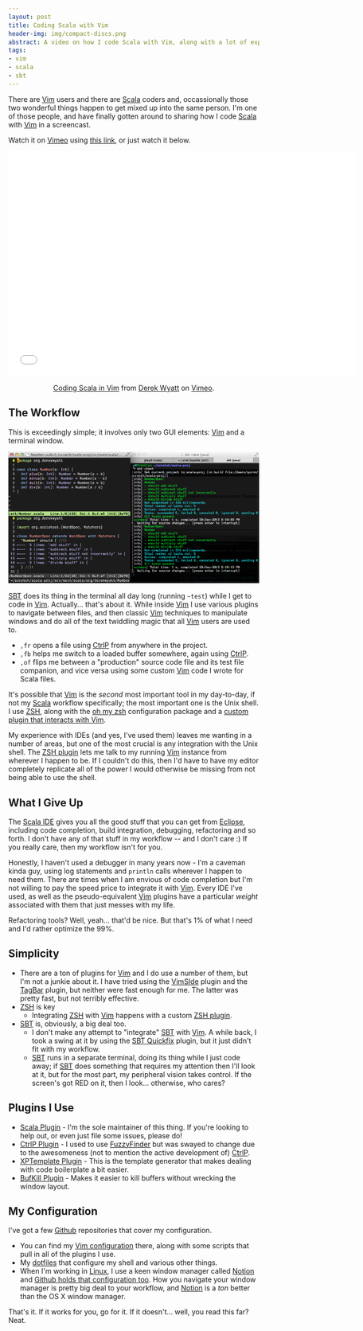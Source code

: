 ```yaml
---
layout: post
title: Coding Scala with Vim
header-img: img/compact-discs.png
abstract: A video on how I code Scala with Vim, along with a lot of explanation as to how it gets done.
tags:
- vim
- scala
- sbt
---
```

There are [Vim][1] users and there are [Scala][2] coders and, occassionally those two wonderful things happen to get mixed up into the same person.  I'm one of those people, and have finally gotten around to sharing how I code [Scala][2] with [Vim][1] in a screencast.

Watch it on [Vimeo][23] using [this link](https://vimeo.com/83065681), or just watch it below.

<center><iframe src="//player.vimeo.com/video/83065681" width="700" height="450" frameborder="0" webkitallowfullscreen mozallowfullscreen allowfullscreen></iframe> <p><a href="http://vimeo.com/83065681">Coding Scala in Vim</a> from <a href="http://vimeo.com/user1690209">Derek Wyatt</a> on <a href="https://vimeo.com">Vimeo</a>.</p></center>

The Workflow
------------

This is exceedingly simple; it involves only two GUI elements: [Vim][1] and a terminal window.

<a href="/images/vim-and-terminal.png" target="_blank">
<img src="/images/vim-and-terminal.png" alt="MacVim and iTerm side-by-side" width="780" class=unadorned />
</a>

[SBT][10] does its thing in the terminal all day long (running `~test`) while I get to code in [Vim][1].  Actually... that's about it.  While inside [Vim][1] I use various plugins to navigate between files, and then classic [Vim][1] techniques to manipulate windows and do all of the text twiddling magic that all [Vim][1] users are used to.

- `,fr` opens a file using [CtrlP][4] from anywhere in the project.
- `,fb` helps me switch to a loaded buffer somewhere, again using [CtrlP][4].
- `,of` flips me between a "production" source code file and its test file companion, and vice versa using some custom [Vim][1] code I wrote for Scala files.

It's possible that [Vim][1] is the _second_ most important tool in my day-to-day, if not my [Scala][2] workflow specifically; the most important one is the Unix shell.  I use [ZSH][12], along with the [oh my zsh][16] configuration package and a [custom plugin that interacts with Vim][13].

My experience with IDEs (and yes, I've used them) leaves me wanting in a number of areas, but one of the most crucial is any integration with the Unix shell.  The [ZSH plugin][13] lets me talk to my running [Vim][1] instance from wherever I happen to be.  If I couldn't do this, then I'd have to have my editor completely replicate all of the power I would otherwise be missing from not being able to use the shell.

What I Give Up
--------------

The [Scala IDE][14] gives you all the good stuff that you can get from [Eclipse][15], including code completion, build integration, debugging, refactoring and so forth.  I don't have any of that stuff in my workflow -- and I don't care :)  If you really care, then my workflow isn't for you.

Honestly, I haven't used a debugger in many years now - I'm a caveman kinda guy, using log statements and `println` calls wherever I happen to need them.  There are times when I am envious of code completion but I'm not willing to pay the speed price to integrate it with [Vim][1].  Every IDE I've used, as well as the pseudo-equivalent [Vim][1] plugins have a particular _weight_ associated with them that just messes with my life.

Refactoring tools? Well, yeah... that'd be nice.  But that's 1% of what I need and I'd rather optimize the 99%.

Simplicity
----------

- There are a ton of plugins for [Vim][1] and I do use a number of them, but I'm not a junkie about it.  I have tried using the [VimSIde][8] plugin and the [TagBar][9] plugin, but neither were fast enough for me.  The latter was pretty fast, but not terribly effective.
- [ZSH][12] is key
  - Integrating [ZSH][12] with [Vim][1] happens with a custom [ZSH plugin][13].
- [SBT][10] is, obviously, a big deal too.
  - I don't make any attempt to "integrate" [SBT][10] with [Vim][1].  A while back, I took a swing at it by using the [SBT Quickfix][11] plugin, but it just didn't fit with my workflow.
  - [SBT][10] runs in a separate terminal, doing its thing while I just code away; if [SBT][10] does something that requires my attention then I'll look at it, but for the most part, my peripheral vision takes control.  If the screen's got RED on it, then I look... otherwise, who cares?

Plugins I Use
-------------

- [Scala Plugin][3] - I'm the sole maintainer of this thing.  If you're looking to help out, or even just file some issues, please do!
- [CtrlP Plugin][4] - I used to use [FuzzyFinder][5] but was swayed to change due to the awesomeness (not to mention the active development of) [CtrlP][4].
- [XPTemplate Plugin][6] - This is the template generator that makes dealing with code boilerplate a bit easier.
- [BufKill Plugin][7] - Makes it easier to kill buffers without wrecking the window layout.

My Configuration
----------------

I've got a few [Github][17] repositories that cover my configuration.

- You can find my [Vim configuration][18] there, along with some scripts that pull in all of the plugins I use.
- My [dotfiles][19] that configure my shell and various other things.
- When I'm working in [Linux][20], I use a keen window manager called [Notion][21] and [Github holds that configuration too][22].  How you navigate your window manager is pretty big deal to your workflow, and [Notion][21] is a _ton_ better than the OS X window manager.

That's it.  If it works for you, go for it.  If it doesn't... well, you read this far?  Neat.

  [1]: http://www.vim.org/ "Vim"
  [2]: http://scala-lang.org/ "Scala"
  [3]: https:/github.com/derekwyatt/vim-scala/ "Scala Plugin"
  [4]: http://kien.github.io/ctrlp.vim/ "CtrlP Plugin"
  [5]: http://www.vim.org/scripts/script.php?script_id=1984 "FuzzyFinder Plugin"
  [6]: https://github.com/drmingdrmer/xptemplate "XPTemplate Plugin"
  [7]: https://github.com/vim-scripts/bufkill.vim "BufKill Plugin"
  [8]: https://github.com/megaannum/vimside "VimSIde Plugin"
  [9]: http://www.vim.org/scripts/script.php?script_id=3465 "Tagbar Plugin"
  [10]: http://www.scala-sbt.org/ "SBT"
  [11]: https://github.com/dscleaver/sbt-quickfix "SBT Quickfix"
  [12]: http://www.zsh.org/ "ZSH"
  [13]: https://github.com/derekwyatt/dotfiles/tree/master/zsh_custom/plugins/vim-interaction "ZSH Vim Plugin"
  [14]: http://scala-ide.org/ "Scala IDE"
  [15]: http://www.eclipse.org/ "Eclipse"
  [16]: https://github.com/robbyrussell/oh-my-zsh "oh my zsh"
  [17]: https://github.com/derekwyatt "me@github"
  [18]: https://github.com/derekwyatt/vim-config "my vim configuration"
  [19]: https://github.com/derekwyatt/dotfiles "my dotfiles for shell configuration"
  [20]: http://www.ubuntu.com "Ubuntu"
  [21]: http://notion.sourceforge.net "Notion"
  [22]: https://github.com/derekwyatt/notion-config "my notion configuration"
  [23]: http://vimeo.com "Vimeo"
